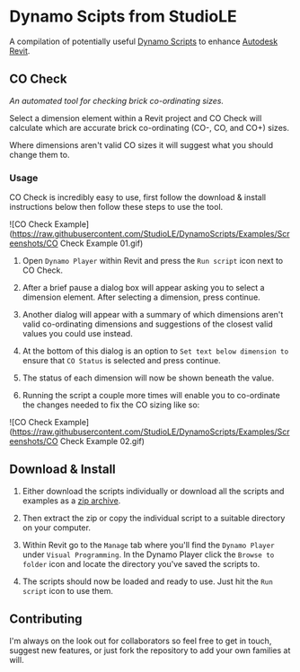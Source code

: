# Dynamo Scipts from StudioLE

A compilation of potentially useful [Dynamo Scripts](http://dynamobim.org/) to enhance [Autodesk Revit](https://www.autodesk.com/products/revit/overview).

## CO Check

*An automated tool for checking brick co-ordinating sizes.*

Select a dimension element within a Revit project and CO Check will calculate which are accurate brick co-ordinating (CO-, CO, and CO+) sizes.

Where dimensions aren't valid CO sizes it will suggest what you should change them to.

### Usage

CO Check is incredibly easy to use, first follow the download & install instructions below then follow these steps to use the tool.

![CO Check Example](https://raw.githubusercontent.com/StudioLE/DynamoScripts/Examples/Screenshots/CO Check Example 01.gif)

1) Open `Dynamo Player` within Revit and press the `Run script` icon next to CO Check.

2) After a brief pause a dialog box will appear asking you to select a dimension element. After selecting a dimension, press continue.

3) Another dialog will appear with a summary of which dimensions aren't valid co-ordinating dimensions and suggestions of the closest valid values you could use instead.

4) At the bottom of this dialog is an option to `Set text below dimension to` ensure that `CO Status` is selected and press continue.

5) The status of each dimension will now be shown beneath the value.

6) Running the script a couple more times will enable you to co-ordinate the changes needed to fix the CO sizing like so:

![CO Check Example](https://raw.githubusercontent.com/StudioLE/DynamoScripts/Examples/Screenshots/CO Check Example 02.gif)

## Download & Install

1) Either download the scripts individually or download all the scripts and examples as a [zip archive](https://github.com/StudioLE/DynamoScripts/archive/master.zip).

2) Then extract the zip or copy the individual script to a suitable directory on your computer.

3) Within Revit go to the `Manage` tab where you'll find the `Dynamo Player` under `Visual Programming`. In the Dynamo Player click the `Browse to folder` icon and locate the directory you've saved the scripts to.

4) The scripts should now be loaded and ready to use. Just hit the `Run script` icon to use them.

## Contributing

I'm always on the look out for collaborators so feel free to get in touch, suggest new features, or just fork the repository to add your own families at will.